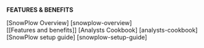**FEATURES & BENEFITS** 

[SnowPlow Overview] [snowplow-overview]  
[[Features and benefits]]
[Analysts Cookbook] [analysts-cookbook]
[SnowPlow setup guide] [snowplow-setup-guide]
